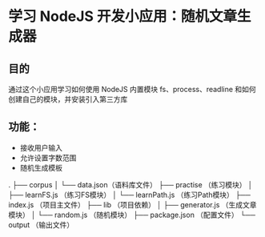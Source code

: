 # 学习 NodeJS 开发小应用：随机文章生成器
## 目的
通过这个小应用学习如何使用 NodeJS 内置模块 fs、process、readline 和如何创建自己的模块，并安装引入第三方库

## 功能：
* 接收用户输入
* 允许设置字数范围
* 随机生成模板

.
├── corpus 
│   └── data.json（语料库文件）
├── practise （练习模块）
│   ├── learnFS.js （练习FS模块）
│   └── learnPath.js （练习Path模块）
├── index.js （项目主文件）
├── lib （项目依赖）
│   ├── generator.js （生成文章模块）
│   └── random.js （随机模块）
├── package.json （配置文件）
└── output （输出文件）
